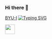 ### Hi there 👋

<a href="https://www.byui.edu/">BYU-I</a>
[![Typing SVG](https://readme-typing-svg.demolab.com/?lines=𝕮𝖔𝖒𝖕𝖚𝖙𝖊𝖗+𝕴𝖓𝖋𝖔𝖗𝖒𝖆𝖙𝖎𝖔𝖓+𝕿𝖊𝖈𝖍𝖓𝖔𝖑𝖔𝖌𝖞+𝖘𝖙𝖚𝖉𝖊𝖓𝖙%20+𝖋𝖗𝖔𝖒+𝕽𝖚𝖘𝖘𝖎𝖆+🇷🇺)](https://git.io/typing-svg)

<img height="32" width="32" src="[https://unpkg.com/simple-icons@v7/icons/simpleicons.svg](https://simpleicons.org/icons/archlinux.svg)" />


<!--
**nickthathasnotbeentakenyet/nickthathasnotbeentakenyet** is a ✨ _special_ ✨ repository because its `README.md` (this file) appears on your GitHub profile.

Here are some ideas to get you started:

- 🔭 I’m currently working on ...
- 🌱 I’m currently learning ...
- 👯 I’m looking to collaborate on ...
- 🤔 I’m looking for help with ...
- 💬 Ask me about ...
- 📫 How to reach me: ...
- 😄 Pronouns: ...
- ⚡ Fun fact: ...
-->
